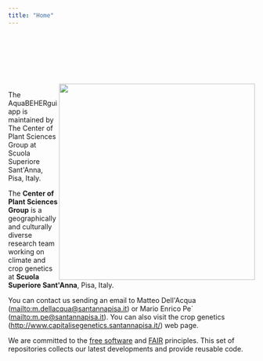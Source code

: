```yaml
---
title: "Home"
---
```

  </br>
  </br>
  </br>
  </br>
  </br>
  </br>
  
<img align="right" width="400" src="http://www.capitalisegenetics.santannapisa.it/sites/default/files/u65/Logo%20plant%20sciences.png">

The AquaBEHERgui app is maintained by The Center of Plant Sciences Group
at Scuola Superiore Sant\'Anna, Pisa, Italy.

The **Center of Plant Sciences Group** is a geographically and
culturally diverse research team working on climate and crop genetics at
**Scuola Superiore Sant\'Anna**, Pisa, Italy.

You can contact us sending an email to Matteo Dell\'Acqua
(<a href="mailto:m.dellacqua@santannapisa.it"
class="uri">mailto:m.dellacqua@santannapisa.it</a>) or Mario Enrico Pe\`
(<a href="mailto:m.pe@santannapisa.it"
class="uri">mailto:m.pe@santannapisa.it</a>). You can also visit the
crop genetics (<http://www.capitalisegenetics.santannapisa.it/>) web
page.

We are committed to the [free
software](https://www.fsf.org/about/what-is-free-software) and
[FAIR](https://www.go-fair.org/fair-principles/) principles. This set of
repositories collects our latest developments and provide reusable code.
